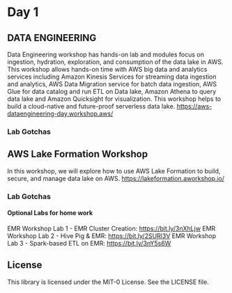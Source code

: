 # Day 1

## DATA ENGINEERING
Data Engineering workshop has hands-on lab and modules focus on ingestion, hydration, exploration, and consumption of the data lake in AWS. This workshop allows hands-on time with AWS big data and analytics services including Amazon Kinesis Services for streaming data ingestion and analytics, AWS Data Migration service for batch data ingestion, AWS Glue for data catalog and run ETL on Data lake, Amazon Athena to query data lake and Amazon Quicksight for visualization. This workshop helps to build a cloud-native and future-proof serverless data lake.
https://aws-dataengineering-day.workshop.aws/

### Lab Gotchas

## AWS Lake Formation Workshop
In this workshop, we will explore how to use AWS Lake Formation to build, secure, and manage data lake on AWS.
https://lakeformation.aworkshop.io/

### Lab Gotchas

#### Optional Labs for home work

EMR Workshop Lab 1 - EMR Cluster Creation: https://bit.ly/3nXhLjw
EMR Workshop Lab 2 - Hive Pig & EMR: https://bit.ly/2SURl3V
EMR Workshop Lab 3 - Spark-based ETL on EMR: https://bit.ly/3nY5s6W

## License

This library is licensed under the MIT-0 License. See the LICENSE file.

